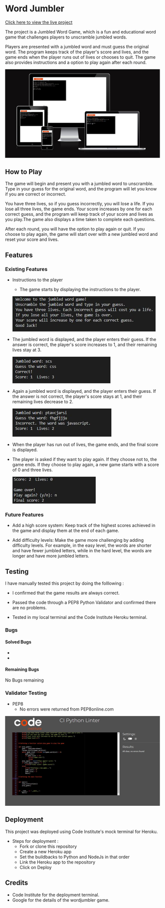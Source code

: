# **Word Jumbler**

[Click here to view the live project](https://word-jumbler.herokuapp.com)

The project is a Jumbled Word Game, which is a fun and educational word game that challenges players to unscramble jumbled words.

Players are presented with a jumbled word and must guess the original word. The program keeps track of the player's score and lives, and the game ends when the player runs out of lives or chooses to quit. The game also provides instructions and a option to play again after each round.

![This is an image](documentation/readme1.jpg)

## **How to Play**

The game will begin and present you with a jumbled word to unscramble. Type in your guess for the original word, and the program will let you know if you are correct or incorrect.

You have three lives, so if you guess incorrectly, you will lose a life. If you lose all three lives, the game ends. Your score increases by one for each correct guess, and the program will keep track of your score and lives as you play.The game also displays a time taken to complete each questions.


After each round, you will have the option to play again or quit. If you choose to play again, the game will start over with a new jumbled word and reset your score and lives.

## **Features**

### **Existing Features**

- Instructions to the player

    - The game starts by displaying the instructions to the player.

    ![This is an image](documentation/instructions.jpg)

- The jumbled word is displayed, and the player enters their guess. If the answer is correct, the player's score increases to 1, and their remaining lives stay at 3.

    ![This is an image](documentation/correct.jpg)

- Again a jumbled word is displayed, and the player enters their guess. If the answer is not correct, the player's score stays at 1, and their remaining lives decrease to 2. 

    ![This is an image](documentation/incorrect.jpg)

- When the player has run out of lives, the game ends, and the final score is displayed.

- The player is asked if they want to play again. If they choose not to, the game ends. If they choose to play again, a new game starts with a score of 0 and three lives.

    ![This is an image](documentation/score.jpg)

### **Future Features**

- Add a high score system: Keep track of the highest scores achieved in the game and display them at the end of each game.

- Add difficulty levels: Make the game more challenging by adding difficulty levels. For example, in the easy level, the words are shorter and have fewer jumbled letters, while in the hard level, the words are longer and have more jumbled letters.


## **Testing**

I have manually tested this project by doing the folllowing :

- I confirmed that the game results are always correct.

- Passed the code through a PEP8 Python Validator and confirmed there are no problems.

- Tested in my local terminal and the Code Institute Heroku terminal.


### **Bugs**

#### **Solved Bugs**

- 

-


#### **Remaining Bugs**

No Bugs remaining


### **Validator Testing**

- PEP8
    - No errors were returned from PEP8online.com

![This is an image](documentation/pep8.jpg)

## **Deployment**

This project was deployed using Code Institute's mock terminal for Heroku.

- Steps for deployment :
    - Fork or clone this repository
    - Create a new Heroku app
    - Set the buildbacks to Python and NodeJs in that order
    - Link the Heroku app to the repository
    - Click on Deploy

## **Credits**

- Code Institute for the deployment terminal.
- Google for the details of the wordjumbler game.